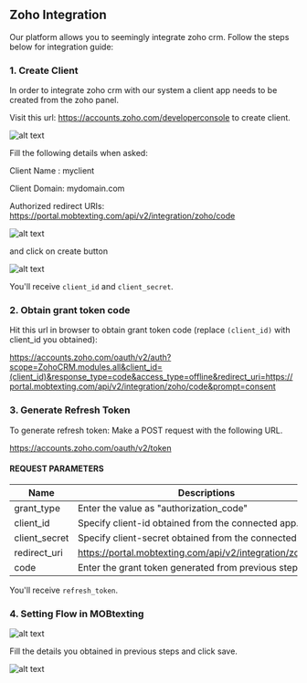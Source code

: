 ## Zoho Integration

Our platform allows you to seemingly integrate zoho crm.
Follow the steps below for integration guide:

###  1. Create Client

In order to integrate zoho crm with our system a client app needs to be created from the zoho panel.

Visit this url: <https://accounts.zoho.com/developerconsole> to create client.

![alt text](/images/docimages/integrations/zoho1.png)


Fill the following details when asked:

Client Name : myclient

Client Domain: mydomain.com

Authorized redirect URIs: https://portal.mobtexting.com/api/v2/integration/zoho/code

![alt text](/images/docimages/integrations/zoho2.png)

and click on create button

![alt text](/images/docimages/integrations/zoho3.png)

You'll receive `client_id` and `client_secret`.


###  2. Obtain grant token code

Hit this url in browser to obtain grant token code (replace `(client_id)` with client_id you obtained):

<https://accounts.zoho.com/oauth/v2/auth?scope=ZohoCRM.modules.all&client_id=(client_id)&response_type=code&access_type=offline&redirect_uri=https://portal.mobtexting.com/api/v2/integration/zoho/code&prompt=consent>

###  3. Generate Refresh Token

To generate refresh token:
Make a POST request with the following URL.

https://accounts.zoho.com/oauth/v2/token


#### REQUEST PARAMETERS

| Name     | Descriptions |
|----------|--------------|
| grant_type | Enter the value as "authorization_code" |
| client_id | Specify client-id obtained from the connected app. |
| client_secret | Specify client-secret obtained from the connected app. |
| redirect_uri | https://portal.mobtexting.com/api/v2/integration/zoho/code |
| code | Enter the grant token generated from previous step. |

You'll receive `refresh_token`.


###  4. Setting Flow in MOBtexting

![alt text](/images/docimages/integrations/zoho4.png)

Fill the details you obtained in previous steps and click save.

![alt text](/images/docimages/integrations/zoho5.png)